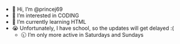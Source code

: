 - 👋 Hi, I’m @princej69
- 👀 I’m interested in CODING
- 🌱 I’m currently learning HTML
- 😭 Unfortunately, I have school, so the updates will get delayed :(
  - 🕤 I’m only more active in Saturdays and Sundays

<!---
princej69/princej69 is a ✨ special ✨ repository because its `README.md` (this file) appears on your GitHub profile.
You can click the Preview link to take a look at your changes.
--->
